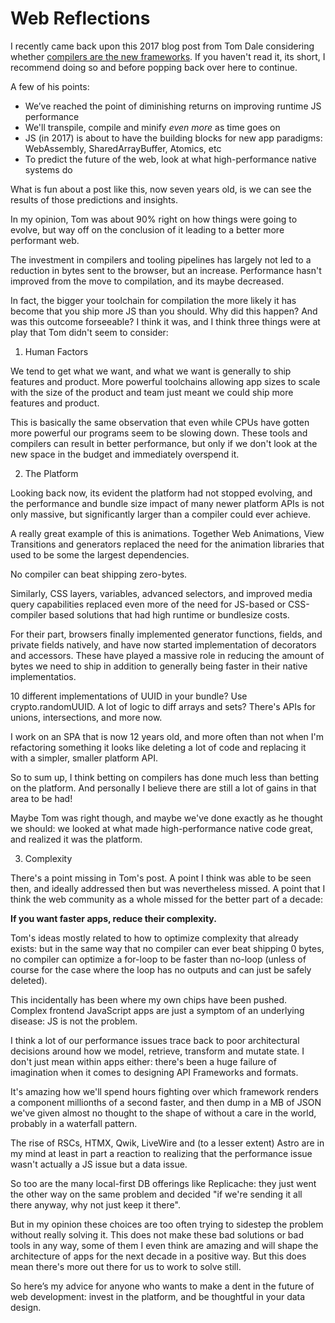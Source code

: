 # Web Reflections

I recently came back upon this 2017 blog post from Tom Dale considering whether [compilers are the new frameworks](https://tomdale.net/2017/09/compilers-are-the-new-frameworks/). If you haven't read it, its short, I recommend doing so and before popping back over here to continue.

A few of his points:
- We’ve reached the point of diminishing returns on improving runtime JS performance
- We'll transpile, compile and minify *even more* as time goes on
- JS (in 2017) is about to have the building blocks for new app paradigms: WebAssembly, SharedArrayBuffer, Atomics, etc
- To predict the future of the web, look at what high-performance native systems do

What is fun about a post like this, now seven years old, is we can see the results of those predictions and insights.

In my opinion, Tom was about 90% right on how things were going to evolve, but way off on the conclusion of it leading to a better more performant web.

The investment in compilers and tooling pipelines has largely not led to a reduction in bytes sent to the browser, but an increase. Performance hasn't improved from the move to compilation, and its maybe decreased.

In fact, the bigger your toolchain for compilation the more likely it has become that you ship more JS than you should. Why did this happen? And was this outcome forseeable? I think it was, and I think three things were at play that Tom didn't seem to consider:

1. Human Factors

We tend to get what we want, and what we want is generally to ship features and product. More powerful toolchains allowing app sizes to scale with the size of the product and team just meant we could ship more features and product.

This is basically the same observation that even while CPUs have gotten more powerful our programs seem to be slowing down. These tools and compilers can result in better performance, but only if we don't look at the new space in the budget and immediately overspend it.

2. The Platform

Looking back now, its evident the platform had not stopped evolving, and the performance and bundle size impact of many newer platform APIs is not only massive, but significantly larger than a compiler could ever achieve.

A really great example of this is animations. Together Web Animations, View Transitions and generators replaced the need for the animation libraries that used to be some the largest dependencies.

No compiler can beat shipping zero-bytes. 

Similarly, CSS layers, variables, advanced selectors, and improved media query capabilities replaced even more of the need for JS-based or CSS-compiler based solutions that had high runtime or bundlesize costs.

For their part, browsers finally implemented generator functions, fields, and private fields natively, and have now started implementation of decorators and accessors. These have played a massive role in reducing the amount of bytes we need to ship in addition to generally being faster in their native implementatios.

10 different implementations of UUID in your bundle? Use crypto.randomUUID. A lot of logic to diff arrays and sets? There's APIs for unions, intersections, and more now.

I work on an SPA that is now 12 years old, and more often than not when I'm refactoring something it looks like deleting a lot of code and replacing it with a simpler, smaller platform API.

So to sum up, I think betting on compilers has done much less than betting on the platform. And personally I believe there are still a lot of gains in that area to be had!

Maybe Tom was right though, and maybe we've done exactly as he thought we should: we looked at what made high-performance native code great, and realized it was the platform.

3. Complexity

There's a point missing in Tom's post. A point I think was able to be seen then, and ideally addressed then but was nevertheless missed. A point that I think the web community as a whole missed for the better part of a decade:

**If you want faster apps, reduce their complexity.**

Tom's ideas mostly related to how to optimize complexity that already exists: but in the same way that no compiler can ever beat shipping 0 bytes, no compiler can optimize a for-loop to be faster than no-loop (unless of course for the case where the loop has no outputs and can just be safely deleted).

This incidentally has been where my own chips have been pushed. Complex frontend JavaScript apps are just a symptom of an underlying disease: JS is not the problem.

I think a lot of our performance issues trace back to poor architectural decisions around how we model, retrieve, transform and mutate state. I don't just mean within apps either: there's been a huge failure of imagination when it comes to designing API Frameworks and formats.

It's amazing how we'll spend hours fighting over which framework renders a component millionths of a second faster, and then dump in a MB of JSON we've given almost no thought to the shape of without a care in the world, probably in a waterfall pattern.

The rise of RSCs, HTMX, Qwik, LiveWire and (to a lesser extent) Astro are in my mind at least in part a reaction to realizing that the performance issue wasn't actually a JS issue but a data issue.

So too are the many local-first DB offerings like Replicache: they just went the other way on the same problem and decided "if we're sending it all there anyway, why not just keep it there".

But in my opinion these choices are too often trying to sidestep the problem without really solving it. This does not make these bad solutions or bad tools in any way, some of them I even think are amazing and will shape the architecture of apps for the next decade in a positive way. But this does mean there's more out there for us to work to solve still.

So here’s my advice for anyone who wants to make a dent in the future of web development: invest in the platform, and be thoughtful in your data design.